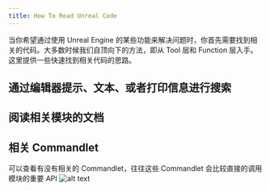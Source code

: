 ```yaml
---
title: How To Read Unreal Code
---
```


当你希望通过使用 Unreal Engine 的某些功能来解决问题时，你首先需要找到相关的代码。大多数时候我们自顶向下的方法，即从 Tool 层和 Function 层入手。这里提供一些快速找到相关代码的思路。

## 通过编辑器提示、文本、或者打印信息进行搜索

## 阅读相关模块的文档

## 相关 Commandlet

可以查看有没有相关的 Commandlet，往往这些 Commandlet 会比较直接的调用模块的重要 API
![alt text](image.png)
